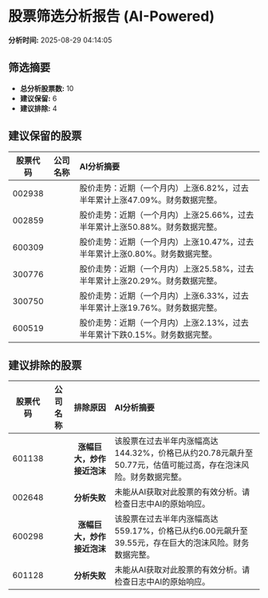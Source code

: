 # 股票筛选分析报告 (AI-Powered)

**分析时间:** 2025-08-29 04:14:05

## 筛选摘要

- **总分析股票数:** 10
- **建议保留:** 6
- **建议排除:** 4

## 建议保留的股票

| 股票代码 | 公司名称 | AI分析摘要 |
|:---:|:---:|:---|
| 002938 |  | 股价走势：近期（一个月内）上涨6.82%，过去半年累计上涨47.09%。财务数据完整。 |
| 002859 |  | 股价走势：近期（一个月内）上涨25.66%，过去半年累计上涨50.88%。财务数据完整。 |
| 600309 |  | 股价走势：近期（一个月内）上涨10.47%，过去半年累计上涨0.80%。财务数据完整。 |
| 300776 |  | 股价走势：近期（一个月内）上涨25.58%，过去半年累计上涨20.29%。财务数据完整。 |
| 300750 |  | 股价走势：近期（一个月内）上涨6.33%，过去半年累计上涨19.76%。财务数据完整。 |
| 600519 |  | 股价走势：近期（一个月内）上涨2.13%，过去半年累计下跌0.15%。财务数据完整。 |

## 建议排除的股票

| 股票代码 | 公司名称 | 排除原因 | AI分析摘要 |
|:---:|:---:|:---:|:---|
| 601138 |  | **涨幅巨大，炒作接近泡沫** | 该股票在过去半年内涨幅高达144.32%，价格已从约20.78元飙升至50.77元，估值可能过高，存在泡沫风险。财务数据完整。 |
| 002648 |  | **分析失败** | 未能从AI获取对此股票的有效分析。请检查日志中AI的原始响应。 |
| 600298 |  | **涨幅巨大，炒作接近泡沫** | 该股票在过去半年内涨幅高达559.17%，价格已从约6.00元飙升至39.55元，存在巨大的泡沫风险。财务数据完整。 |
| 601128 |  | **分析失败** | 未能从AI获取对此股票的有效分析。请检查日志中AI的原始响应。 |
